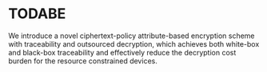 # TODABE
We introduce a novel ciphertext-policy attribute-based encryption scheme with traceability and outsourced decryption, which achieves both white-box and black-box traceability and effectively reduce the decryption cost burden for the resource constrained devices.

